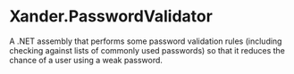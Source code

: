 Xander.PasswordValidator
========================

A .NET assembly that performs some password validation rules (including checking against lists of commonly used passwords) so that it reduces the chance of a user using a weak password.